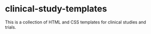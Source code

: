 # clinical-study-templates
This is a collection of HTML and CSS templates for clinical studies and trials.
